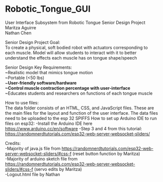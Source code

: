 # Robotic_Tongue_GUI
User Interface Subsystem from Robotic Tongue Senior Design Project <br>
Maritza Aguirre <br>
Nathan Chen <br>
 
Senior Design Project Goal:   <br>
To create a physical, soft bodied robot with actuators corresponding to each muscle.
Model will allow students to interact with it to better understand the effects each muscle has on tongue shape/speech

Senior Design Key Requirements: <br>
~Realistic model that mimics tongue motion <br>
~Portable (<50 lbs) <br>
~**User-friendly software/hardware <br>
~Control muscle contraction percentage with user-interface** <br>
~Educates students and researchers on functions of each tongue muscle <br>


How to use files: <br>
The data folder consists of an HTML, CSS, and JavaScript files. These are the main files for the layout and function of the user interface. The data files need to be uploaded to the esp 32 SPIFFS 
How to set up Arduino IDE to run files on esp32:
-Install the Arduino IDE here https://www.arduino.cc/en/software
-Step 3 and 4 from this tutorial: https://randomnerdtutorials.com/esp32-web-server-websocket-sliders/

Credits: <br>
-Majority of java.js file from https://randomnerdtutorials.com/esp32-web-server-websocket-sliders/#css-f (reset button function by Maritza) <br>
-Majority of arduino sketch file from https://randomnerdtutorials.com/esp32-web-server-websocket-sliders/#css-f (servo edits by Maritza) <br>
-Logout.html file by Nathan <br>
